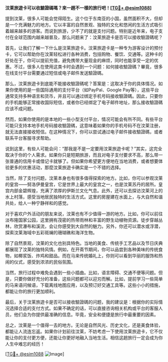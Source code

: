 **汶莱旅遊卡可以收驗證碼嗎？來一趟不一樣的旅行吧！[[TG💪+ @esim1088](https://t.me/s/esim1088)]**

提到汶莱，很多人可能会觉得陌生。这个位于东南亚的小国，虽然面积不大，但却是一个充满魅力的地方。它以丰富的自然景观、独特的文化和悠闲的生活方式吸引着越来越多的游客。而说到旅游，少不了的就是支付问题。特别是近年来，电子支付在全球范围内越来越普及，那么问题来了：汶莱旅遊卡是否可以接收驗證碼呢？

首先，让我们了解一下什么是汶莱旅遊卡。汶莱旅遊卡是一种专为游客设计的预付卡，它可以帮助你在汶莱轻松进行各种消费，包括购物、餐饮、交通等。这种卡的好处在于，你可以提前充值，避免携带大量现金的麻烦，同时也能享受一定的优惠。不过，很多人在使用这类卡时会遇到一个问题：如何接收驗證碼？畢竟，很多在线支付平台需要通过短信或电子邮件发送驗證碼。

那么，汶莱旅遊卡到底能不能接收驗證碼呢？答案是：这取决于你的具体情况。如果你使用的是一些国际通用的支付平台（如PayPal、Google Pay等），这些平台通常支持多种语言和货币，并且可以通过绑定手机号码接收驗證碼。因此，只要你的手机能够正常接收国际短信，或者你已经绑定了电子邮件地址，那么接收驗證碼应该不成问题。

然而，如果你使用的是本地的一些小型支付平台，情况可能会有所不同。有些平台可能只支持本地手机号码接收驗證碼，这意味着如果你的手机号码不在汶莱注册，就无法直接接收短信。在这种情况下，你可以尝试通过电子邮件接收驗證碼，或者联系平台客服寻求帮助。

说到这里，有些人可能会问：“那我是不是一定要用汶莱旅遊卡呢？”其实，这完全取决于你的个人需求。如果你只是短期旅游，而且对电子支付要求不高，那么带一张普通的信用卡或借记卡就够了。但如果你希望更方便地在当地消费，或者想要体验更多的优惠活动，那麼汶莱旅遊卡确实是一个不错的选择。

当然，除了支付问题，汶莱本身也有很多值得探索的地方。比如，你可以参观汶莱的皇宫——努洛伊曼皇宫，它是世界上最大的皇宫之一，也是汶莱苏丹的居所。皇宫内部金碧辉煌，充满了浓厚的伊斯兰文化气息。此外，还可以去探访汶莱河上的水上村落，感受当地居民独特的生活方式。这里的房屋建在水面上，与大自然和谐共处，给人一种宁静祥和的感觉。

对于喜欢户外活动的朋友来说，汶莱也有不少值得一游的地方。比如，你可以前往淡布隆国家公园，这里拥有茂密的热带雨林和丰富的野生动植物资源。徒步穿越丛林，欣赏瀑布和溪流，会让你感受到大自然的魅力。另外，你还可以潜水或浮潜，探索汶莱海域中五彩斑斓的珊瑚礁和海洋生物。

除了自然景观，汶莱的文化也别具特色。当地的美食、传统手工艺品以及节日庆典都展现了汶莱的独特风情。例如，在开斋节期间，你可以品尝到各种美味的传统食物，如椰浆饭、炸鸡和甜品。而在马来传统婚礼上，你则可以看到华丽的服饰和热闹的仪式，感受到浓浓的民俗氛围。

当然，旅行过程中难免会遇到一些小插曲。比如，语言障碍、交通不便等问题。但是，只要你做好充分的准备，这些问题都可以迎刃而解。比如，提前学习一些简单的马来语问候语，下载离线地图应用，以及预订好交通工具等。这些小小的措施，都能让你的旅行更加顺利。

最后，关于汶莱旅遊卡是否可以接收驗證碼的问题，我的建议是：根据你的实际情况选择合适的支付方式。如果不确定的话，可以直接咨询相关机构或平台的客服人员，他们会为你提供最准确的信息。毕竟，安全和便捷是旅行中最重要的因素。

总之，汶莱是一个值得一去的地方。无论是自然风光、历史文化，还是美食体验，都能让人流连忘返。如果你计划前往汶莱，不妨考虑一下使用汶莱旅遊卡，它不仅能让你的支付更方便，还能让你更好地融入当地生活。相信这趟旅行一定会成为你人生中难忘的经历！

[[TG💪+ @esim1088](https://t.me/s/esim1088) ![Image](https://i.postimg.cc/4NQfJmqS/Snipaste-2025-05-13-00-14-12.png)]